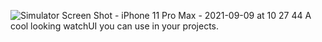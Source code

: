![Simulator Screen Shot - iPhone 11 Pro Max - 2021-09-09 at 10 27 44](https://user-images.githubusercontent.com/78644899/132641938-9189f14f-6294-47d9-8678-a8f0e65bd0dd.png)
A cool looking watchUI you can use in your projects.
